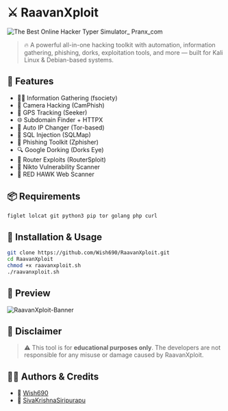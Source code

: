# ⚔️ RaavanXploit

![The Best Online Hacker Typer Simulator_ Pranx_com](https://github.com/user-attachments/assets/96d89443-ff5d-4b52-b3f8-5d7bef4bcc3a)




> 🔥 A powerful all-in-one hacking toolkit with automation, information gathering, phishing, dorks, exploitation tools, and more — built for Kali Linux & Debian-based systems.

## 📌 Features

- 🕵️‍♂️ Information Gathering (fsociety)
- 📸 Camera Hacking (CamPhish)
- 📍 GPS Tracking (Seeker)
- 🌐 Subdomain Finder + HTTPX
- 🔄 Auto IP Changer (Tor-based)
- 💉 SQL Injection (SQLMap)
- 🎣 Phishing Toolkit (Zphisher)
- 🔍 Google Dorking (Dorks Eye)
- 📡 Router Exploits (RouterSploit)
- 🧪 Nikto Vulnerability Scanner
- 🔴 RED HAWK Web Scanner

## 📦 Requirements

```bash
figlet lolcat git python3 pip tor golang php curl
```

## 🚀 Installation & Usage

```bash
git clone https://github.com/Wish690/RaavanXploit.git
cd RaavanXploit
chmod +x raavanxploit.sh
./raavanxploit.sh
```

## 📸 Preview

![RaavanXploit-Banner](https://github.com/user-attachments/assets/7308af99-a522-41ad-8503-cfbc06ba6f2c)


## 🔐 Disclaimer

> ⚠️ This tool is for **educational purposes only**. The developers are not responsible for any misuse or damage caused by RaavanXploit.

## 👨‍💻 Authors & Credits

- 👤 [Wish690](https://github.com/Wish690)
- 👤 [SivaKrishnaSiripurapu](https://github.com/SivaKrishnaSiripurapu)
